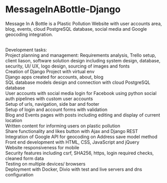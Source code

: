 # MessageInABottle-Django

Message In A Bottle is a Plastic Pollution Website with user accounts area, blog, events, cloud PostgreSQL database, social media and Google geocoding integration.<br /><br />

Development tasks:<br />
Project planning and management: Requirements analysis, Trello setup, client liason, software solution design including system design, database, security, UI/ UX, logo design, sourcing of images and fonts<br />
Creation of Django Project with virtual env<br />
Django apps created for accounts, about, blog<br />
SQL database models design and connection with cloud PostgreSQL database<br />
User accounts with social media login for Facebook using python social auth pipelines with custom user accounts<br />
Setup of urls, navigation, side bar and footer<br />
Setup of login and account forms with validation<br />
Blog and Events pages with posts including editing and display of current location<br />
Written content for informing users on plastic pollution<br />
Share functionality and likes button with Ajax and Django REST<br />
Integration of Google API for geocoding on Address save model method<br />
Front end development with HTML, CSS, JavaScript and jQuery<br />
Website responsiveness for mobile<br />
Security features including csrf, SHA256, https, login required checks, cleaned form data<br />
Testing on multiple devices/ browsers<br />
Deployment with Docker, Divio with test and live servers and dns configuration
